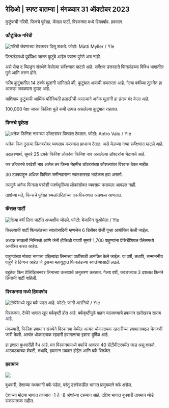 ## रेडिओ \| स्पष्ट बातम्या \| मंगळवार 31 ऑक्टोबर 2023

कुटुंबांची गरिबी. फिनचे पूर्वग्रह. कॅसल पार्टी. पिरकनमा मध्ये हिमवर्षाव. हवामान.

### कौटुंबिक गरिबी

![गरिबी जेवणाच्या टेबलावर दिसू शकते. फोटो: Matti Myller / Yle](https://images.cdn.yle.fi/image/upload/c_crop,h_1080,w_1919,x_0,y_0/ar_1.777777777777777,c_fill,g_faces,h_6275/0p_d_w.q_auto:eco/f_auto/fl_lossy/v1674642954/39-106372263d105c885d6a)

फिनलंडमध्ये पूर्वीपेक्षा जास्त कुटुंबे आहेत ज्यांना पुरेसे अन्न नाही.

असे सेव्ह द चिल्ड्रन संस्थेने केलेल्या सर्वेक्षणात म्हटले आहे. सर्वेक्षण उत्तरदाते फिनलंडच्या विविध भागांतील मुले आणि तरुण होते.

गरीब कुटुंबातील 14 टक्के मुलांनी सांगितले की, कुटुंबात अन्नाची कमतरता आहे. गेल्या वर्षीच्या तुलनेत हा आकडा जवळपास दुप्पट आहे.

याशिवाय कुटुंबाची आर्थिक परिस्थिती हलाखीची असल्याने अनेक मुलांनी हा छंदच बंद केला आहे.

100,000 पेक्षा जास्त फिन्निश मुले कमी उत्पन्न असलेल्या कुटुंबात राहतात.

### फिनचे पूर्वग्रह

![अनेक फिनिश नावाच्या डॉक्टरांवर विश्वास ठेवतात. फोटो: Antro Valo / Yle](https://images.cdn.yle.fi/image/upload/c_crop,h_3179,w_5653,x_0,y_83/ar_1.777777777777777,c_fill,g_faces,h_6275/0p_1,w.q_auto:eco/f_auto/fl_lossy/v1697116975/39-11855466527f10854aec)

अनेक फिन दुसर्‍या फिनबरोबर व्यवसाय करण्यास प्राधान्य देतात. असे येलच्या नव्या सर्वेक्षणात म्हटले आहे.

उदाहरणार्थ, सुमारे 25 टक्के फिनिश लोकांना फिनिश नाव असलेल्या डॉक्टरांना भेटायचे आहे.

जर डॉक्टरचे परदेशी नाव असेल तर फिन्स नेहमीच डॉक्टरांच्या कौशल्यांवर विश्वास ठेवत नाहीत.

30 टक्क्यांहून अधिक फिन्निश जमीनदारांना स्वतःसारखा भाडेकरू हवा असतो.

त्यामुळे अनेक फिनला परदेशी पार्श्वभूमीच्या लोकांसोबत व्यवसाय करायला आवडत नाही.

तज्ञांच्या मते, फिन्सचे पूर्वग्रह स्थलांतरितांच्या एकत्रीकरणात अडथळा आणतात.

### कॅसल पार्टी

![गेल्या वर्षी लिना पार्टीत अध्यक्षीय जोडपे. फोटो: बेंजामिन सुओमेला / Yle](https://images.cdn.yle.fi/image/upload/c_crop,h_1674,w_2976,x_0,y_24/ar_1.777777777777777,c_fill,g_faces,h/675,h/1755q_auto:eco/f_auto/fl_lossy/v1670345033/39-1044359638f710a6e724)

किल्ल्याची पार्टी फिनलंडच्या स्वातंत्र्यदिनी म्हणजेच 6 डिसेंबर रोजी पुन्हा आयोजित केली जाईल.

अध्यक्ष साऊली निनिस्तो आणि जेनी हौकिओ यावर्षी सुमारे 1,700 पाहुण्यांना प्रेसिडेंशियल पॅलेसमध्ये आमंत्रित करत आहेत.

पाहुण्यांच्या मोठ्या भागाला पहिल्यांदा लिनाच्या पार्टीसाठी आमंत्रित केले जाईल. या वर्षी, तथापि, सन्माननीय पाहुणे हे दिग्गज आहेत जे दुसऱ्या महायुद्धात फिनलंडच्या स्वातंत्र्यासाठी लढले.

बहुतेक फिन टेलिव्हिजनवर लिनाच्या उत्सवाचे अनुसरण करतात. गेल्या वर्षी, जवळजवळ 3 दशलक्ष फिनने लिनाची पार्टी पाहिली.

### पिरकनमा मध्ये हिमवर्षाव

![टॅम्पेरेमध्ये खूप बर्फ पडत आहे. फोटो: जानी आरनियो / Yle](https://images.cdn.yle.fi/image/upload/c_crop,h_3375,w_6000,x_0,y_331/ar_1.777777777777777,c_fill,g_faces,h_157777777777777777777777777777777777777777777777777777777777777777777777777777777777777777777777777777777777777777777,c_fill,g_faces,h/1_055/01_25/q_auto:eco/f_auto/fl_lossy/v1698736404/39-11934306540799d9879d)

पिरकनमा, टेम्पेरे भागात खूप बर्फवृष्टी होत आहे. बर्फवृष्टीमुळे वाहन चालवण्याचे हवामान खरोखरच खराब आहे.

मंगळवारी, फिन्निश हवामान संस्थेने पिरकनमा येथील अत्यंत धोकादायक रहदारीच्या हवामानाबद्दल चेतावणी जारी केली. अत्यंत धोकादायक रहदारी हवामानाचा इशारा दुर्मिळ आहे.

हा इशारा बुधवारीही वैध आहे. मग पिरकनमामध्ये बर्फाचे आवरण 40 सेंटीमीटरपर्यंत जाड असू शकते. आठवड्याच्या शेवटी, तथापि, हवामान उबदार होईल आणि बर्फ वितळेल.

### हवामान

![](https://images.cdn.yle.fi/image/upload/c_crop,h_1080,w_1919,x_0,y_0/ar_1.7777777777777777,c_fill,g_faces,h_675,w_1200/dco.f_auto/fl_lossy/v1698767793/39-11940016541239893d2b)

बुधवारी, देशाच्या मध्यभागी बर्फ पडेल, परंतु उत्तरेकडील भागात प्रामुख्याने बर्फ असेल.

देशाच्या मोठ्या भागात तापमान -1 ते -8 अंशांच्या दरम्यान आहे. दक्षिण भागात बुधवारी तापमान थोडे सकारात्मक राहील.